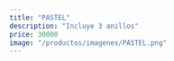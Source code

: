 ```yaml
---
title: "PASTEL"
description: "Incluye 3 anillos"
price: 30000
image: "/productos/imagenes/PASTEL.png"
---
```


